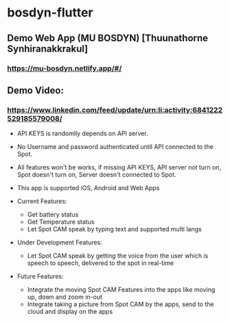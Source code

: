 # bosdyn-flutter

## Demo Web App (MU BOSDYN) [Thuunathorne Synhiranakkrakul]

### https://mu-bosdyn.netlify.app/#/

## Demo Video:
### https://www.linkedin.com/feed/update/urn:li:activity:6841222529185579008/

- API KEYS is randomlly depends on API server.
- No Username and password authenticated until API connected to the Spot.
- All features won't be works, if missing API KEYS, API server not turn on, Spot doesn't turn on, Server doesn't connected to Spot.
- This app is supported iOS, Android and Web Apps

- Current Features:
  - Get battery status
  - Get Temperature status
  - Let Spot CAM speak by typing text and supported multi langs

- Under Development Features:
  - Let Spot CAM speak by getting the voice from the user which is speech to speech, delivered to the spot in real-time

- Future Features:
  - Integrate the moving Spot CAM Features into the apps like moving up, down and zoom in-out
  - Integrate taking a picture from Spot CAM by the apps, send to the cloud and display on the apps 

